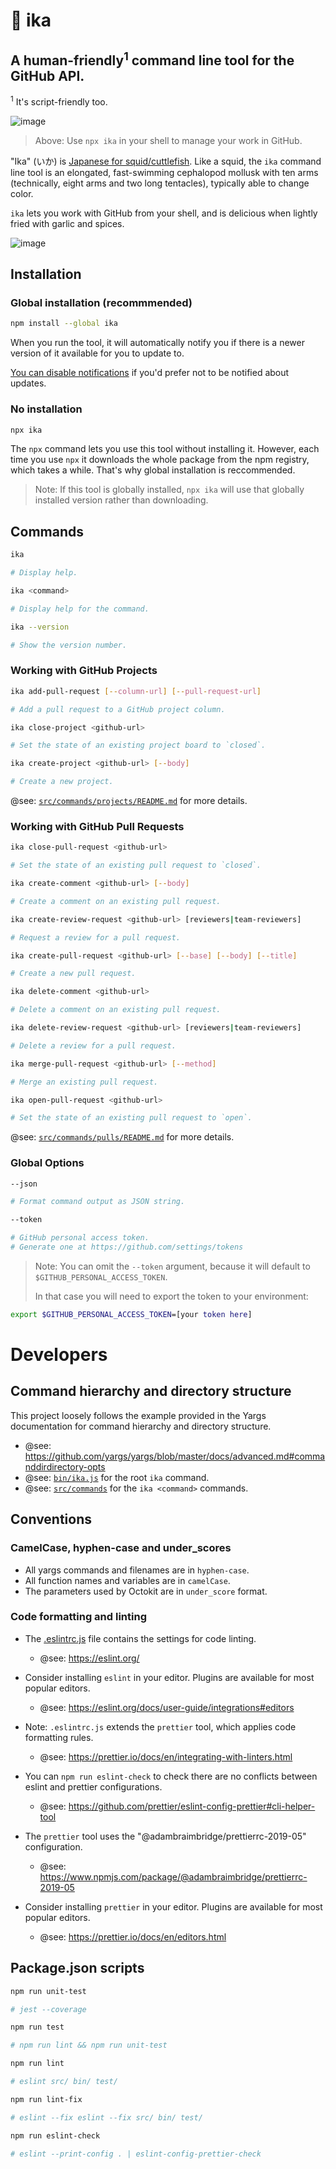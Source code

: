 # 🦑 ika

## A human-friendly<sup>1</sup> command line tool for the GitHub API.

<sup>1</sup> It's script-friendly too. 

![image](https://user-images.githubusercontent.com/224547/57764890-42704180-76fc-11e9-9256-2be2037e2fdf.png)

> Above: Use `npx ika` in your shell to manage your work in GitHub.

"Ika" (いか) is [Japanese for squid/cuttlefish](https://translate.google.com/#view=home&op=translate&sl=en&tl=ja&text=Squid). Like a squid, the `ika` command line tool is an elongated, fast-swimming cephalopod mollusk with ten arms (technically, eight arms and two long tentacles), typically able to change color.

`ika` lets you work with GitHub from your shell, and is delicious when lightly fried with garlic and spices.

![image](https://user-images.githubusercontent.com/224547/57698749-3a59c880-764e-11e9-8dc1-92587f4dd884.png)

## Installation

### Global installation (recommmended)

```bash
npm install --global ika
```

When you run the tool, it will automatically notify you if there is a newer version of it available for you to update to.

[You can disable notifications](https://www.npmjs.com/package/update-notifier#user-settings) if you'd prefer not to be notified about updates.

### No installation

```bash
npx ika
```

The `npx` command lets you use this tool without installing it. However, each time you use `npx` it downloads the whole package from the npm registry, which takes a while. That's why global installation is reccommended.

> Note: If this tool is globally installed, `npx ika` will use that globally installed version rather than downloading.

## Commands

```bash
ika

# Display help.
```

```bash
ika <command>

# Display help for the command.
```

```bash
ika --version

# Show the version number.
```

### Working with GitHub Projects

```bash
ika add-pull-request [--column-url] [--pull-request-url]

# Add a pull request to a GitHub project column.
```

```bash
ika close-project <github-url>

# Set the state of an existing project board to `closed`.
```

```bash
ika create-project <github-url> [--body]

# Create a new project.
```

@see: [`src/commands/projects/README.md`](https://github.com/Financial-Times/ika/blob/master/src/commands/projects/README.md) for more details.

### Working with GitHub Pull Requests

```bash
ika close-pull-request <github-url>

# Set the state of an existing pull request to `closed`.
```

```bash
ika create-comment <github-url> [--body]

# Create a comment on an existing pull request.
```

```bash
ika create-review-request <github-url> [reviewers|team-reviewers]

# Request a review for a pull request.
```

```bash
ika create-pull-request <github-url> [--base] [--body] [--title]

# Create a new pull request.
```

```bash
ika delete-comment <github-url>

# Delete a comment on an existing pull request.
```

```bash
ika delete-review-request <github-url> [reviewers|team-reviewers]

# Delete a review for a pull request.
```

```bash
ika merge-pull-request <github-url> [--method]

# Merge an existing pull request.
```

```bash
ika open-pull-request <github-url>

# Set the state of an existing pull request to `open`.
```

@see: [`src/commands/pulls/README.md`](https://github.com/Financial-Times/ika/blob/master/src/commands/pulls/README.md) for more details.

### Global Options

```bash
--json

# Format command output as JSON string.
```

```bash
--token

# GitHub personal access token.
# Generate one at https://github.com/settings/tokens
```

> Note: You can omit the `--token` argument, because it will default to  `$GITHUB_PERSONAL_ACCESS_TOKEN`.
>
> In that case you will need to export the token to your environment:

```bash
export $GITHUB_PERSONAL_ACCESS_TOKEN=[your token here]
```

# Developers

## Command hierarchy and directory structure

This project loosely follows the example provided in the Yargs documentation for command hierarchy and directory structure.

- @see: https://github.com/yargs/yargs/blob/master/docs/advanced.md#commanddirdirectory-opts
- @see: [`bin/ika.js`](https://github.com/Financial-Times/ika/blob/master/bin/ika.js) for the root `ika` command.
- @see: [`src/commands`](https://github.com/Financial-Times/ika/blob/master/src/commands/) for the `ika <command>` commands.

## Conventions

### CamelCase, hyphen-case and under_scores

- All yargs commands and filenames are in `hyphen-case`.
- All function names and variables are in `camelCase`.
- The parameters used by Octokit are in `under_score` format.

### Code formatting and linting

- The [.eslintrc.js](https://github.com/Financial-Times/ika/blob/master/.eslintrc.js) file contains the settings for code linting.

  - @see: https://eslint.org/

- Consider installing `eslint` in your editor. Plugins are available for most popular editors.

  - @see: https://eslint.org/docs/user-guide/integrations#editors

- Note: `.eslintrc.js` extends the `prettier` tool, which applies code formatting rules.

  - @see: https://prettier.io/docs/en/integrating-with-linters.html

- You can `npm run eslint-check` to check there are no conflicts between eslint and prettier configurations.

  - @see: https://github.com/prettier/eslint-config-prettier#cli-helper-tool

- The `prettier` tool uses the "@adambraimbridge/prettierrc-2019-05" configuration.

  - @see: https://www.npmjs.com/package/@adambraimbridge/prettierrc-2019-05

- Consider installing `prettier` in your editor. Plugins are available for most popular editors.

  - @see: https://prettier.io/docs/en/editors.html

## Package.json scripts

```bash
npm run unit-test

# jest --coverage
```

```bash
npm run test

# npm run lint && npm run unit-test
```

```bash
npm run lint

# eslint src/ bin/ test/
```

```bash
npm run lint-fix

# eslint --fix eslint --fix src/ bin/ test/
```

```bash
npm run eslint-check

# eslint --print-config . | eslint-config-prettier-check
```
